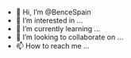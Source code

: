 - 👋 Hi, I’m @BenceSpain
- 👀 I’m interested in ...
- 🌱 I’m currently learning ...
- 💞️ I’m looking to collaborate on ...
- 📫 How to reach me ...

<!---
BenceSpain/BenceSpain is a ✨ special ✨ repository because its `README.md` (this file) appears on your GitHub profile.
You can click the Preview link to take a look at your changes.
--->
